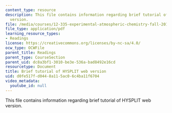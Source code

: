 ```yaml
---
content_type: resource
description: This file contains information regarding brief tutorial of HYSPLIT web
  version.
file: /media/courses/12-335-experimental-atmospheric-chemistry-fall-2014/d0fe517fd0448a115ac06c4ba11f6704_MIT12_335F14_HYSPLIT.pdf
file_type: application/pdf
learning_resource_types:
- Readings
license: https://creativecommons.org/licenses/by-nc-sa/4.0/
ocw_type: OCWFile
parent_title: Readings
parent_type: CourseSection
parent_uid: dc8a3bf1-3010-be3e-536a-bad8492e16cd
resourcetype: Document
title: Brief tutorial of HYSPLIT web version
uid: d0fe517f-d044-8a11-5ac0-6c4ba11f6704
video_metadata:
  youtube_id: null
---
```

This file contains information regarding brief tutorial of HYSPLIT web version.